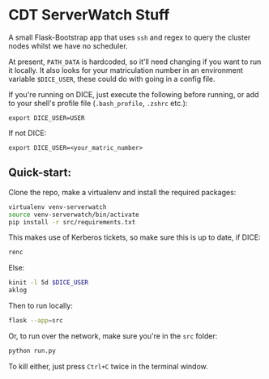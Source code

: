 # CDT ServerWatch Stuff

A small Flask-Bootstrap app that uses `ssh` and regex to query the cluster nodes whilst we have no scheduler.

At present, `PATH_DATA` is hardcoded, so it'll need changing if you want to run it locally. It also looks for your matriculation number in an environment variable `$DICE_USER`, these could do with going in a config file.

If you're running on DICE, just execute the following before running, or add to your shell's profile file (`.bash_profile`, `.zshrc` etc.):

~~~
export DICE_USER=USER
~~~

If not DICE:

~~~
export DICE_USER=<your_matric_number>
~~~

## Quick-start:

Clone the repo, make a virtualenv and install the required packages:

~~~bash
virtualenv venv-serverwatch
source venv-serverwatch/bin/activate
pip install -r src/requirements.txt
~~~

This makes use of Kerberos tickets, so make sure this is up to date, if DICE:

~~~bash
renc
~~~

Else:

~~~bash
kinit -l 5d $DICE_USER
aklog
~~~

Then to run locally:

~~~bash
flask --app=src
~~~

Or, to run over the network, make sure you're in the `src` folder:

~~~bash
python run.py
~~~

To kill either, just press `Ctrl+C` twice in the terminal window.